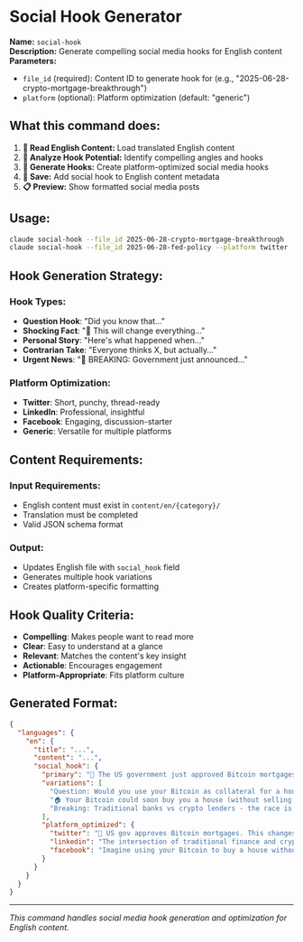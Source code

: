 # Social Hook Generator

**Name:** `social-hook`  
**Description:** Generate compelling social media hooks for English content
**Parameters:**
- `file_id` (required): Content ID to generate hook for (e.g., "2025-06-28-crypto-mortgage-breakthrough")
- `platform` (optional): Platform optimization (default: "generic")

## What this command does:

1. **📖 Read English Content:** Load translated English content
2. **🎯 Analyze Hook Potential:** Identify compelling angles and hooks  
3. **📱 Generate Hooks:** Create platform-optimized social media hooks
4. **💾 Save:** Add social hook to English content metadata
5. **📋 Preview:** Show formatted social media posts

## Usage:

```bash
claude social-hook --file_id 2025-06-28-crypto-mortgage-breakthrough
claude social-hook --file_id 2025-06-28-fed-policy --platform twitter
```

## Hook Generation Strategy:

### Hook Types:
- **Question Hook**: "Did you know that..."
- **Shocking Fact**: "🚨 This will change everything..."  
- **Personal Story**: "Here's what happened when..."
- **Contrarian Take**: "Everyone thinks X, but actually..."
- **Urgent News**: "🚀 BREAKING: Government just announced..."

### Platform Optimization:
- **Twitter**: Short, punchy, thread-ready
- **LinkedIn**: Professional, insightful
- **Facebook**: Engaging, discussion-starter
- **Generic**: Versatile for multiple platforms

## Content Requirements:

### Input Requirements:
- English content must exist in `content/en/{category}/`
- Translation must be completed
- Valid JSON schema format

### Output:
- Updates English file with `social_hook` field
- Generates multiple hook variations
- Creates platform-specific formatting

## Hook Quality Criteria:

- **Compelling**: Makes people want to read more
- **Clear**: Easy to understand at a glance
- **Relevant**: Matches the content's key insight
- **Actionable**: Encourages engagement
- **Platform-Appropriate**: Fits platform culture

## Generated Format:
```json
{
  "languages": {
    "en": {
      "title": "...",
      "content": "...",
      "social_hook": {
        "primary": "🚨 The US government just approved Bitcoin mortgages. Here's why this changes everything for crypto holders...",
        "variations": [
          "Question: Would you use your Bitcoin as collateral for a house?",
          "🏠 Your Bitcoin could soon buy you a house (without selling it)",
          "Breaking: Traditional banks vs crypto lenders - the race is on"
        ],
        "platform_optimized": {
          "twitter": "🚨 US gov approves Bitcoin mortgages. This changes everything for crypto holders... 🧵",
          "linkedin": "The intersection of traditional finance and cryptocurrency just reached a major milestone.",
          "facebook": "Imagine using your Bitcoin to buy a house without selling it. It's now possible."
        }
      }
    }
  }
}
```

---

*This command handles social media hook generation and optimization for English content.*